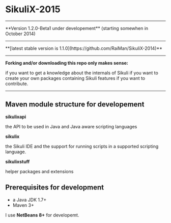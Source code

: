 SikuliX-2015
============

<hr>
**Version 1.2.0-Beta1 under developement** (starting somewhen in October 2014)
<hr>
**[latest stable version is 1.1.0](https://github.com/RaiMan/SikuliX-2014)** 
<hr>

**Forking and/or downloading this repo only makes sense:**

if you want to get a knowledge about the internals of Sikuli
if you want to create your own packages containing Sikuli features
if you want to contribute.

<hr>

Maven module structure for developement
---

**sikulixapi**

the API to be used in Java and Java aware scripting languages

**sikulix**

the Sikuli IDE and the support for running scripts in a supported scripting language.

**sikulixstuff**

helper packages and extensions

Prerequisites for development
---

 - a Java JDK 1.7+
 - Maven 3+
 
I use **NetBeans 8+** for developemt.
